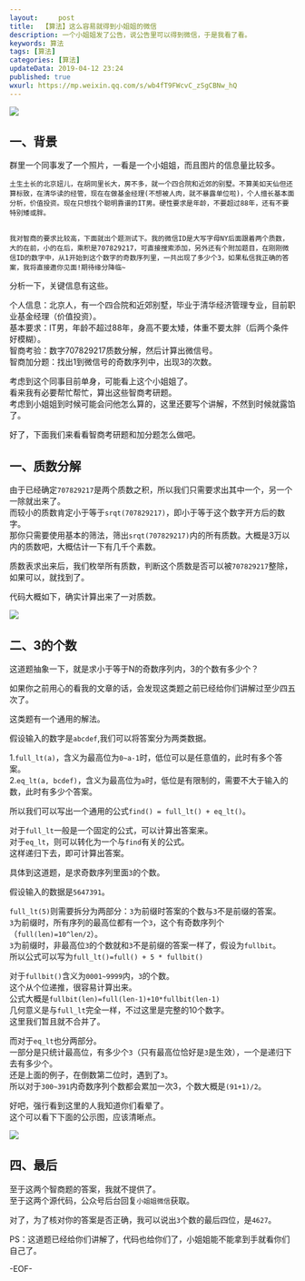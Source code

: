 ```yaml
---   
layout:     post  
title:  【算法】这么容易就得到小姐姐的微信
description: 一个小姐姐发了公告，说公告里可以得到微信，于是我看了看。    
keywords: 算法  
tags: [算法]    
categories: [算法]  
updateData: 2019-04-12 23:24   
published: true 
wxurl: https://mp.weixin.qq.com/s/wb4fT9FWcvC_zSgCBNw_hQ  
---  
```



![](https://res2019.tiankonguse.com/images/2019/04/12/so-easy-get-girl-weixin-001.png)  


## 一、背景  


群里一个同事发了一个照片，一看是一个小姐姐，而且图片的信息量比较多。  


```
土生土长的北京妞儿，在胡同里长大，房不多，就一个四合院和近郊的别墅。不算美如天仙但还算标致，在清华读的经管，现在在做基金经理(不想被人肉，就不暴露单位啦)，个人擅长基本面分析，价值投资。现在只想找个聪明靠谱的IT男。硬性要求是年龄，不要超过88年，还有不要特别矮或胖。  


我对智商的要求比较高，下面就出个题测试下。我的微信ID是大写字母NY后面跟着两个质数，大的在前，小的在后，乘积是707829217，可直接搜索添加，另外还有个附加题目，在刚刚微信ID的数字中，从1开始到这个数字的奇数序列里，一共出现了多少个3，如果私信我正确的答案，我将直接邀你见面!期待缘分降临~   
```


分析一下，关键信息有这些。  


个人信息：北京人，有一个四合院和近郊别墅，毕业于清华经济管理专业，目前职业基金经理（价值投资）。  
基本要求：IT男，年龄不超过88年，身高不要太矮，体重不要太胖（后两个条件好模糊）。  
智商考验：数字707829217质数分解，然后计算出微信号。  
智商加分题：找出1到微信号的奇数序列中，出现3的次数。  


考虑到这个同事目前单身，可能看上这个小姐姐了。  
看来我有必要帮忙帮忙，算出这些智商考研题。  
考虑到小姐姐到时候可能会问他怎么算的，这里还要写个讲解，不然到时候就露馅了。  


好了，下面我们来看看智商考研题和加分题怎么做吧。  


## 一、质数分解  


由于已经确定`707829217`是两个质数之积，所以我们只需要求出其中一个，另一个一除就出来了。  
而较小的质数肯定小于等于`srqt(707829217)`，即小于等于这个数字开方后的数字。  
那你只需要使用基本的筛法，筛出`srqt(707829217)`内的所有质数。大概是3万以内的质数吧，大概估计一下有几千个素数。  


质数表求出来后，我们枚举所有质数，判断这个质数是否可以被`707829217`整除，如果可以，就找到了。  


代码大概如下，确实计算出来了一对质数。  


![](https://res2019.tiankonguse.com/images/2019/04/13/so-easy-get-girl-weixin-002.png)  


## 二、3的个数  


这道题抽象一下，就是求小于等于N的奇数序列内，3的个数有多少个？  


如果你之前用心的看我的文章的话，会发现这类题之前已经给你们讲解过至少四五次了。  


这类题有一个通用的解法。  

假设输入的数字是`abcdef`,我们可以将答案分为两类数据。  

1.`full_lt(a)`，含义为最高位为`0~a-1`时，低位可以是任意值的，此时有多个答案。  
2.`eq_lt(a, bcdef)`，含义为最高位为`a`时，低位是有限制的，需要不大于输入的数，此时有多少个答案。  


所以我们可以写出一个通用的公式`find() = full_lt() + eq_lt()`。  


对于`full_lt`一般是一个固定的公式，可以计算出答案来。  
对于`eq_lt`，则可以转化为一个与`find`有关的公式。  
这样递归下去，即可计算出答案。  


具体到这道题，是求奇数序列里面`3`的个数。  

假设输入的数据是`5647391`。  


`full_lt(5)`则需要拆分为两部分：`3`为前缀时答案的个数与`3`不是前缀的答案。  
`3`为前缀时，所有序列的最高位都有一个`3`，这个有奇数序列个（`full(len)=10^len/2`）。  
`3`为前缀时，非最高位`3`的个数就和`3`不是前缀的答案一样了，假设为`fullbit`。  
所以公式可以写为`full_lt()=full() + 5 * fullbit()`


对于`fullbit()`含义为`0001~9999`内，`3`的个数。  
这个从个位递推，很容易计算出来。  
公式大概是`fullbit(len)=full(len-1)+10*fullbit(len-1)`  
几何意义是与`full_lt`完全一样，不过这里是完整的10个数字。  
这里我们暂且就不合并了。  


而对于`eq_lt`也分两部分。  
一部分是只统计最高位，有多少个`3`（只有最高位恰好是`3`是生效），一个是递归下去有多少个。  
还是上面的例子，在倒数第二位时，遇到了`3`。  
所以对于`300~391`内奇数序列个数都会累加一次3，个数大概是`(91+1)/2`。  


好吧，强行看到这里的人我知道你们看晕了。  
这个可以看下下面的公示图，应该清晰点。  


![](https://res2019.tiankonguse.com/images/2019/04/12/so-easy-get-girl-weixin-003.png)  


## 四、最后  


至于这两个智商题的答案，我就不提供了。  
至于这两个源代码，公众号后台回复`小姐姐微信`获取。  


对了，为了核对你的答案是否正确，我可以说出`3`个数的最后四位，是`4627`。  


PS：这道题已经给你们讲解了，代码也给你们了，小姐姐能不能拿到手就看你们自己了。  


-EOF-  


